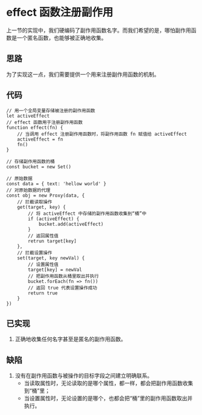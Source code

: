 # effect 函数注册副作用
上一节的实现中，我们硬编码了副作用函数名字。而我们希望的是，哪怕副作用函数是一个匿名函数，也能够被正确地收集。

## 思路
为了实现这一点，我们需要提供一个用来注册副作用函数的机制。

## 代码
```javascript{1-8,19-22}
// 用一个全局变量存储被注册的副作用函数
let activeEffect
// effect 函数用于注册副作用函数
function effect(fn) {
    // 当调用 effect 注册副作用函数时，将副作用函数 fn 赋值给 activeEffect
    activeEffect = fn
    fn()
}

// 存储副作用函数的桶
const bucket = new Set()

// 原始数据
const data = { text: 'hellow world' }
// 对原始数据的代理
const obj = new Proxy(data, {
    // 拦截读取操作
    get(target, key) {
        // 将 activeEffect 中存储的副作用函数收集到“桶”中
        if (activeEffect) {
            bucket.add(activeEffect)
        }
        // 返回属性值
        retrun target[key]
    },
    // 拦截设置操作
    set(target, key newVal) {
        // 设置属性值
        target[key] = newVal
        // 把副作用函数从桶里取出并执行
        bucket.forEach(fn => fn())
        // 返回 true 代表设置操作成功
        return true
    }
})
```

## 已实现
1. 正确地收集任何名字甚至是匿名的副作用函数。

## 缺陷
1. 没有在副作用函数与被操作的目标字段之间建立明确联系。
   * 当读取属性时，无论读取的是哪个属性，都一样，都会把副作用函数收集到“桶”里；
   * 当设置属性时，无论设置的是哪个，也都会把“桶”里的副作用函数取出并执行。